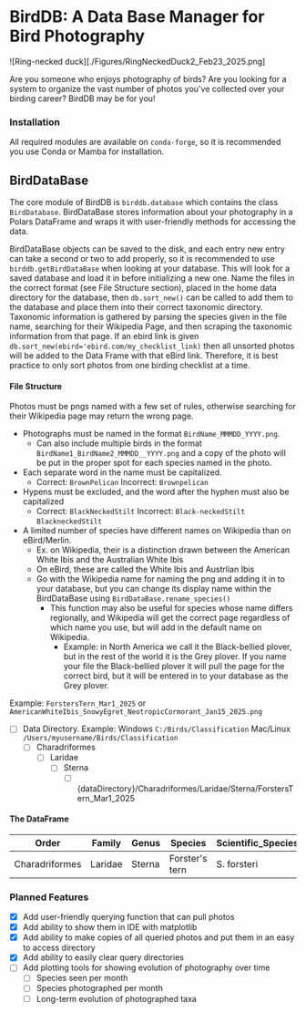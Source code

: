 # BirdDB: A Data Base Manager for Bird Photography

![Ring-necked duck][./Figures/RingNeckedDuck2_Feb23_2025.png]

Are you someone who enjoys photography of birds? Are you looking for a system to organize the vast number of photos you've collected over your birding career? BirdDB may be for you!

### Installation
All required modules are available on `conda-forge`, so it is recommended you use Conda or Mamba for installation.

## BirdDataBase
The core module of BirdDB is `birddb.database` which contains the class `BirdDatabase`. BirdDataBase stores information about your photography in a Polars DataFrame and wraps it with user-friendly methods for accessing the data. 

BirdDataBase objects can be saved to the disk, and each entry new entry can take a second or two to add properly, so it is recommended to use `birddb.getBirdDataBase` when looking at your database. This will look for a saved database and load it in before initializing a new one. Name the files in the correct format (see File Structure section), placed in the home data directory for the database, then `db.sort_new()` can be called to add them to the database and place them into their correct taxonomic directory. Taxonomic information is gathered by parsing the species given in the file name, searching for their Wikipedia Page, and then scraping the taxonomic information from that page. If an ebird link is given `db.sort_new(ebird='ebird.com/my_checklist_link)` then all unsorted photos will be added to the Data Frame with that eBird link. Therefore, it is best practice to only sort photos from one birding checklist at a time.

#### File Structure
Photos must be pngs named with a few set of rules, otherwise searching for their Wikipedia page may return the wrong page.
- Photographs must be named in the format `BirdName_MMMDD_YYYY.png`.
  - Can also include multiple birds in the format `BirdName1_BirdName2_MMMDD__YYYY.png` and a copy of the photo will be put in the proper spot for each species named in the photo.
- Each separate word in the name must be capitalized.
  - Correct: `BrownPelican` Incorrect: `Brownpelican`
- Hypens must be excluded, and the word after the hyphen must also be capitalized
  - Correct: `BlackNeckedStilt` Incorrect: `Black-neckedStilt` `BlackneckedStilt`
- A limited number of species have different names on Wikipedia than on eBird/Merlin.
  - Ex. on Wikipedia, their is a distinction drawn between the American White Ibis and the Australian White Ibis
  - On eBird, these are called the White Ibis and Austrlian Ibis
  - Go with the Wikipedia name for naming the png and adding it in to your database, but you can change its display name within the BirdDataBase using `BirdDataBase.rename_species()`
    - This function may also be useful for species whose name differs regionally, and Wikipedia will get the correct page regardless of which name you use, but will add in the default name on Wikipedia.
      - Example: in North America we call it the Black-bellied plover, but in the rest of the world it is the Grey plover. If you name your file the Black-bellied plover it will pull the page for the correct bird, but it will be entered in to your database as the Grey plover.
    
Example: `ForstersTern_Mar1_2025` or `AmericanWhiteIbis_SnowyEgret_NeotropicCormorant_Jan15_2025.png`


- [ ] Data Directory. Example: Windows `C:/Birds/Classification` Mac/Linux `/Users/myusername/Birds/Classification`
  - [ ] Charadriformes
    - [ ] Laridae
      - [ ] Sterna
        - [ ] {dataDirectory}/Charadriformes/Laridae/Sterna/ForstersTern_Mar1_2025

#### The DataFrame
| Order | Family | Genus | Species | Scientific_Species | Capture_Date | Path | Wikipedia_URL | eBird_Checklist |
|--|--|--|--|--|--|--|--|--|
| Charadriformes | Laridae | Sterna | Forster's tern | S. forsteri | March 1 2025 | /path/to/saved/.png | https://en.wikipedia.org/wiki/Forster's_tern | https://ebird.org/checklist/S216014746 |



### Planned Features
- [x] Add user-friendly querying function that can pull photos
- [x] Add ability to show them in IDE with matplotlib
- [x] Add ability to make copies of all queried photos and put them in an easy to access directory
- [x] Add ability to easily clear query directories
- [ ] Add plotting tools for showing evolution of photography over time
  - [ ] Species seen per month
  - [ ] Species photographed per month
  - [ ] Long-term evolution of photographed taxa
